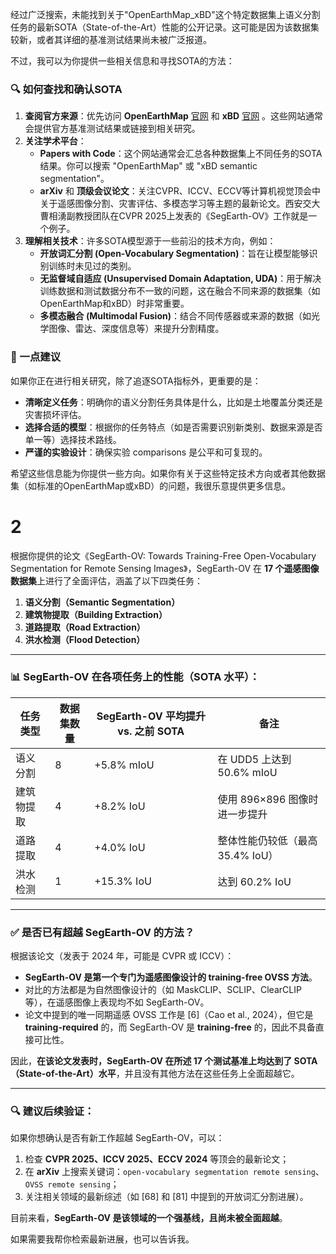 经过广泛搜索，未能找到关于"OpenEarthMap_xBD"这个特定数据集上语义分割任务的最新SOTA（State-of-the-Art）性能的公开记录。这可能是因为该数据集较新，或者其详细的基准测试结果尚未被广泛报道。

不过，我可以为你提供一些相关信息和寻找SOTA的方法：

### 🔍 如何查找和确认SOTA

1.  **查阅官方来源**：优先访问 **OpenEarthMap** [官网](https://open-earth-map.org) 和 **xBD** [官网](https://xview2.org/dataset) 。这些网站通常会提供官方基准测试结果或链接到相关研究。
2.  **关注学术平台**：
    *   **Papers with Code**：这个网站通常会汇总各种数据集上不同任务的SOTA结果。你可以搜索 "OpenEarthMap" 或 "xBD semantic segmentation"。
    *   **arXiv** 和 **顶级会议论文**：关注CVPR、ICCV、ECCV等计算机视觉顶会中关于遥感图像分割、灾害评估、多模态学习等主题的最新论文。西安交大曹相湧副教授团队在CVPR 2025上发表的《SegEarth-OV》工作就是一个例子。
3.  **理解相关技术**：许多SOTA模型源于一些前沿的技术方向，例如：
    *   **开放词汇分割 (Open-Vocabulary Segmentation)**：旨在让模型能够识别训练时未见过的类别。
    *   **无监督域自适应 (Unsupervised Domain Adaptation, UDA)**：用于解决训练数据和测试数据分布不一致的问题，这在融合不同来源的数据集（如OpenEarthMap和xBD）时非常重要。
    *   **多模态融合 (Multimodal Fusion)**：结合不同传感器或来源的数据（如光学图像、雷达、深度信息等）来提升分割精度。

### 💎 一点建议

如果你正在进行相关研究，除了追逐SOTA指标外，更重要的是：
*   **清晰定义任务**：明确你的语义分割任务具体是什么，比如是土地覆盖分类还是灾害损坏评估。
*   **选择合适的模型**：根据你的任务特点（如是否需要识别新类别、数据来源是否单一等）选择技术路线。
*   **严谨的实验设计**：确保实验 comparisons 是公平和可复现的。

希望这些信息能为你提供一些方向。如果你有关于这些特定技术方向或者其他数据集（如标准的OpenEarthMap或xBD）的问题，我很乐意提供更多信息。

# 2
根据你提供的论文《SegEarth-OV: Towards Training-Free Open-Vocabulary Segmentation for Remote Sensing Images》，SegEarth-OV 在 **17 个遥感图像数据集**上进行了全面评估，涵盖了以下四类任务：

1. **语义分割（Semantic Segmentation）**
2. **建筑物提取（Building Extraction）**
3. **道路提取（Road Extraction）**
4. **洪水检测（Flood Detection）**

---

### 📊 SegEarth-OV 在各项任务上的性能（SOTA 水平）：

| 任务类型 | 数据集数量 | SegEarth-OV 平均提升 vs. 之前 SOTA | 备注 |
|----------|------------|-------------------------------------|------|
| 语义分割 | 8          | +5.8% mIoU                         | 在 UDD5 上达到 50.6% mIoU |
| 建筑物提取 | 4          | +8.2% IoU                          | 使用 896×896 图像时进一步提升 |
| 道路提取 | 4          | +4.0% IoU                          | 整体性能仍较低（最高 35.4% IoU）|
| 洪水检测 | 1          | +15.3% IoU                         | 达到 60.2% IoU |

---

### ✅ 是否已有超越 SegEarth-OV 的方法？

根据该论文（发表于 2024 年，可能是 CVPR 或 ICCV）：

- **SegEarth-OV 是第一个专门为遥感图像设计的 training-free OVSS 方法**。
- 对比的方法都是为自然图像设计的（如 MaskCLIP、SCLIP、ClearCLIP 等），在遥感图像上表现均不如 SegEarth-OV。
- 论文中提到的唯一同期遥感 OVSS 工作是 [6]（Cao et al., 2024），但它是 **training-required** 的，而 SegEarth-OV 是 **training-free** 的，因此不具备直接可比性。

因此，**在该论文发表时，SegEarth-OV 在所述 17 个测试基准上均达到了 SOTA（State-of-the-Art）水平**，并且没有其他方法在这些任务上全面超越它。

---

### 🔍 建议后续验证：

如果你想确认是否有新工作超越 SegEarth-OV，可以：

1. 检查 **CVPR 2025、ICCV 2025、ECCV 2024** 等顶会的最新论文；
2. 在 **arXiv** 上搜索关键词：`open-vocabulary segmentation remote sensing`、`OVSS remote sensing`；
3. 关注相关领域的最新综述（如 [68] 和 [81] 中提到的开放词汇分割进展）。

目前来看，**SegEarth-OV 是该领域的一个强基线，且尚未被全面超越**。

如果需要我帮你检索最新进展，也可以告诉我。